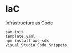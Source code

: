 # IaC
Infrastructure as Code

```
sam init
template.yaml
npm install aws-sdk
Visual Studio Code Snippets
```
